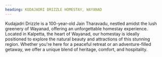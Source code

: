 ```yaml
---
heading: KUDAJADRI DRIZZLE HOMESTAY, WAYANAD
---
```


Kudajadri Drizzle is a 100-year-old Jain Tharavadu, nestled amidst the lush greenery of Wayanad, offering an unforgettable homestay experience. Located in Kalpetta, the heart of Wayanad, our homestay is ideally positioned to explore the natural beauty and attractions of this stunning region. Whether you're here for a peaceful retreat or an adventure-filled getaway, we offer a unique blend of heritage, comfort, and hospitality.

